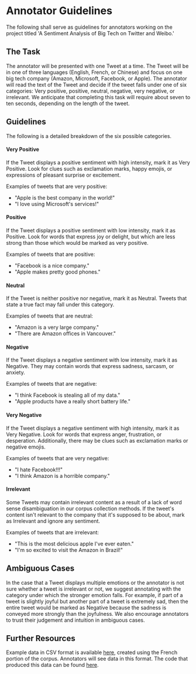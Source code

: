 # Annotator Guidelines

The following shall serve as guidelines for annotators working on the project titled 'A Sentiment Analysis of Big Tech on Twitter and Weibo.'

## The Task

The annotator will be presented with one Tweet at a time. The Tweet will be in one of three languages (English, French, or Chinese) and focus on one big tech company (Amazon, Microsoft, Facebook, or Apple). The annotator will read the text of the Tweet and decide if the tweet falls under one of six categories: Very positive, positive, neutral, negative, very negative, or irrelevant. We anticipate that completing this task will require about seven to ten seconds, depending on the length of the tweet.

## Guidelines 

The following is a detailed breakdown of the six possible categories.

#### Very Positive

If the Tweet displays a positive sentiment with high intensity, mark it as Very Positive. Look for clues such as exclamation marks, happy emojis, or expressions of pleasant surprise or excitement. 

Examples of tweets that are very positive:
- "Apple is the best company in the world!"
- "I love using Microsoft's services!"

#### Positive

If the Tweet displays a positive sentiment with low intensity, mark it as Positive. Look for words that express joy or delight, but which are less strong than those which would be marked as very positive.

Examples of tweets that are positive: 
- "Facebook is a nice company."
- "Apple makes pretty good phones."

#### Neutral

If the Tweet is neither positive nor negative, mark it as Neutral. Tweets that state a true fact may fall under this category.

Examples of tweets that are neutral:
- "Amazon is a very large company."
- "There are Amazon offices in Vancouver."

#### Negative

If the Tweet displays a negative sentiment with low intensity, mark it as Negative. They may contain words that express sadness, sarcasm, or anxiety. 

Examples of tweets that are negative: 
- "I think Facebook is stealing all of my data."
- "Apple products have a really short battery life."

#### Very Negative 

If the Tweet displays a negative sentiment with high intensity, mark it as Very Negative. Look for words that express anger, frustration, or desperation. Additionally, there may be clues such as exclamation marks or negative emojis. 

Examples of tweets that are very negative:
- "I hate Facebook!!!"
- "I think Amazon is a horrible company."

#### Irrelevant

Some Tweets may contain irrelevant content as a result of a lack of word sense disambiguation in our corpus collection methods. If the tweet's content isn't relevant to the company that it's supposed to be about, mark as Irrelevant and ignore any sentiment. 

Examples of tweets that are irrelevant: 
- "This is the most delicious apple I've ever eaten."
- "I'm so excited to visit the Amazon in Brazil!"

## Ambiguous Cases

In the case that a Tweet displays multiple emotions or the annotator is not sure whether a tweet is irrelevant or not, we suggest annotating with the category under which the stronger emotion falls. For example, if part of a tweet is slightly joyful but another part of a tweet is extremely sad, then the entire tweet would be marked as Negative because the sadness is conveyed more strongly than the joyfulness. We also encourage annotators to trust their judgement and intuition in ambiguous cases.

## Further Resources

Example data in CSV format is available [here](https://github.ubc.ca/shuning3/COLX523_SH_VT_AL/blob/serena/sample_df.csv), created using the French portion of the corpus. Annotators will see data in this format. The code that produced this data can be found [here](https://github.ubc.ca/shuning3/COLX523_SH_VT_AL/blob/serena/sample_creation.ipynb).





